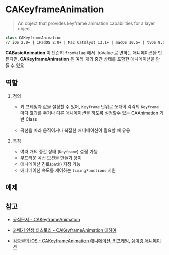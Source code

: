 # CAKeyframeAnimation

> An object that provides keyframe animation capabilities for a layer object.

```swift
class CAKeyframeAnimation
// iOS 2.0+ | iPadOS 2.0+ | Mac Catalyst 13.1+ | macOS 10.5+ | tvOS 9.0+ | visionOS 1.0+
```

**CABasicAnimation** 이 단순히 `fromValue` 에서 `toValue 로 변하는 애니메이션을 만든다면,
**CAKeyframeAnimation** 은 여러 개의 중간 상태를 포함한 애니메이션을 만들 수 있음

## 역할

1. 정의

   - 키 프레임과 값을 설정할 수 있어, `Keyframe` 단위로 쪼개어 각각의 `Keyframe` 마다 효과를 주거나 다른 애니메이션을 하도록 설정할수 있는 CAAnimation 기반 Class

   - 곡선을 따라 움직이거나 복잡한 애니메이션이 필요할 때 유용
     <br/>

2. 특징

   - 여러 개의 중간 상태 (`Keyframe`) 설정 가능
   - 부드러운 곡선 모션을 만들기 용이
   - 애니메이션 경로(`path`) 지정 가능
   - 애니메이션 속도를 제어하는 `timingFunctions` 지원
     <br/>

## 예제

## 참고

- [공식문서 - CAKeyframeAnimation](https://developer.apple.com/documentation/quartzcore/cakeyframeanimation)

- [꽈배기 인생:티스토리 - CAKeyframeAnimation 대하여](https://wookiphone.tistory.com/81)

- [김종권의 iOS - CAKeyframeAnimation 애니메이션, 키프레임, 쉐이킹 애니메이션](https://ios-development.tistory.com/841)
